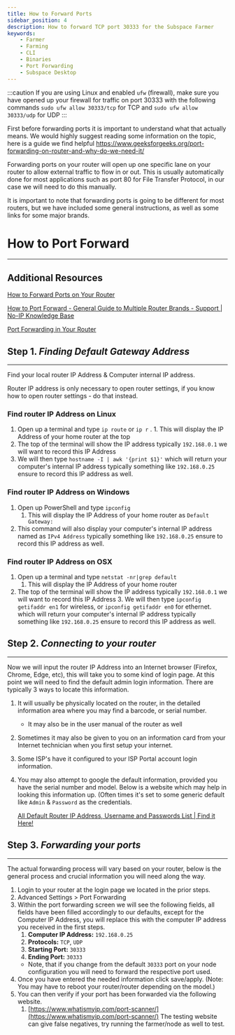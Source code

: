 ```yaml
---
title: How to Forward Ports
sidebar_position: 4
description: How to forward TCP port 30333 for the Subspace Farmer
keywords:
    - Farmer
    - Farming
    - CLI
    - Binaries
    - Port Forwarding
    - Subspace Desktop
---
```


:::caution
If you are using Linux and enabled `ufw` (firewall), make sure you have opened up your firewall for traffic on port 30333 with the following commands `sudo ufw allow 30333/tcp` for TCP and `sudo ufw allow 30333/udp` for UDP
:::

First before forwarding ports it is important to understand what that actually means. We would highly suggest reading some information on the topic, here is a guide we find helpful https://www.geeksforgeeks.org/port-forwarding-on-router-and-why-do-we-need-it/

Forwarding ports on your router will open up one specific lane on your router to allow external traffic to flow in or out. This is usually automatically done for most applications such as port 80 for File Transfer Protocol, in our case we will need to do this manually.

It is important to note that forwarding ports is going to be different for most routers, but we have included some general instructions, as well as some links for some major brands.


# How to Port Forward
---
## Additional Resources

[How to Forward Ports on Your Router](https://www.lifewire.com/how-to-port-forward-4163829)

[How to Port Forward - General Guide to Multiple Router Brands - Support | No-IP Knowledge Base](https://www.noip.com/support/knowledgebase/general-port-forwarding-guide/)

[Port Forwarding in Your Router](https://portforward.com/how-to-port-forward/)

## Step 1. *Finding Default Gateway Address*
---
Find your local router IP Address & Computer internal IP address.

Router IP address is only necessary to open router settings, if you know how to open router settings - do that instead.

### Find router IP Address on Linux
1. Open up a terminal and type `ip route` or `ip r` .
        1. This will display the IP Address of your home router at the top
2. The top of the terminal will show the IP address typically `192.168.0.1` we will want to record this IP Address
3. We will then type `hostname -I | awk '{print $1}'`  which will return your computer's internal IP address typically something like `192.168.0.25` ensure to record this IP address as well.

### Find router IP Address on Windows
1. Open up PowerShell and type `ipconfig`
    1. This will display the IP Address of your home router as `Default Gateway:`
2. This command will also display your computer's internal IP address named as `IPv4 Address` typically something like `192.168.0.25` ensure to record this IP address as well.

### Find router IP Address on OSX
1. Open up a terminal and type `netstat -nr|grep default`
    1. This will display the IP Address of your home router
2. The top of the terminal will show the IP address typically `192.168.0.1` we will want to record this IP Address
    3. We will then type `ipconfig getifaddr en1` for wireless, or `ipconfig getifaddr en0` for ethernet.  which will return your computer's internal IP address typically something like `192.168.0.25` ensure to record this IP address as well.

## Step 2. *Connecting to your router*
---
Now we will input the router IP Address into an Internet browser (Firefox, Chrome, Edge, etc), this will take you to some kind of login page. At this point we will need to find the default admin login information. There are typically 3 ways to locate this information.

1. It will usually be physically located on the router, in the detailed information area where you may find a barcode, or serial number.
    * It may also be in the user manual of the router as well
2. Sometimes it may also be given to you on an information card from your Internet technician when you first setup your internet.
3. Some ISP's have it configured to your ISP Portal account login information.
4. You may also attempt to google the default information, provided you have the serial number and model. Below is a website which may help in looking this information up. (Often times it's set to some generic default like `Admin` & `Password` as the credentials.

    [All Default Router IP Address, Username and Passwords List | Find it Here!](https://routerslogin.com/all/default-router-list)

## Step 3. *Forwarding your ports*
---
The actual forwarding process will vary based on your router, below is the general process and crucial information you will need along the way.

1. Login to your router at the login page we located in the prior steps.
2. Advanced Settings > Port Forwarding
3. Within the port forwarding screen we will see the following fields, all fields have been filled accordingly to our defaults, except for the Computer IP Address, you will replace this with the computer IP address you received in the first steps.
    1. **Computer IP Address:** `192.168.0.25`
    2. **Protocols:** `TCP`, `UDP`
    3. **Starting Port:** `30333`
    4. **Ending Port:** `30333`
    * Note, that if you change from the default `30333` port on your node configuration you will need to forward the respective port used.
4. Once you have entered the needed information click save/apply. (Note: You may have to reboot your router/router depending on the model.)
5. You can then verify if your port has been forwarded via the following website.
    1. [https://www.whatismyip.com/port-scanner/](https://www.whatismyip.com/port-scanner/)
      The testing website can give false negatives, try running the farmer/node as well to test.
